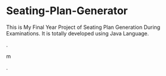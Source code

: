 # Seating-Plan-Generator

This is My Final Year Project of Seating Plan Generation During Examinations. It is totally developed using Java Language.















.














m



































































































































































































































































































.







































